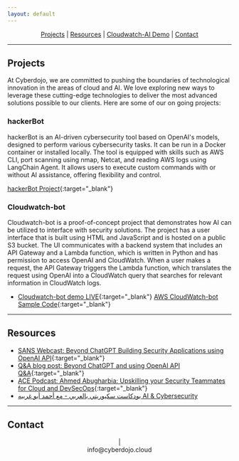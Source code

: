 ```yaml
---
layout: default
---
```

<center>
<!-- <A href="#services">Services</A> |  -->
<A href="#research-projects">Projects</A> | 
<A href="#resources">Resources</A> | 
<A href="cloudwatchbot-live.html" target="_blank">Cloudwatch-AI Demo</A> | 
<A href="#contact">Contact</A>
</center>

---

<!-- Cyberdojo offers top-notch cloud security services. With years of experience in the field, we bring a wealth of knowledge and expertise to the table, ensuring our clients' assets are protected from threats and risks. We leverage the latest technologies and methodologies to deliver comprehensive and effective security solutions tailored to our clients' unique needs.

---
## <a id="services"></a>Services

- Cloud security assessments and audits
- Security architecture design and review
- Cloud workload protection and configuration management
- Identity and access management (IAM) for cloud environments
- Incident response and breach management
- DevSecOps automation and tooling
- Cloud-native security monitoring and analytics

--- -->

## <a id="research-projects"></a>Projects
At Cyberdojo, we are committed to pushing the boundaries of technological innovation in the areas of cloud and AI. We love exploring new ways to leverage these cutting-edge technologies to deliver the most advanced solutions possible to our clients. Here are some of our on going projects:

### hackerBot
hackerBot is an AI-driven cybersecurity tool based on OpenAI's models, designed to perform various cybersecurity tasks. It can be run in a Docker container or installed locally. The tool is equipped with skills such as AWS CLI, port scanning using nmap, Netcat, and reading AWS logs using LangChain Agent. It allows users to execute custom commands with or without AI assistance, offering flexibility and control.

<i class="fab fa-github"></i> [hackerBot Project](https://github.com/Ahmed-AG/hackerbot){:target="_blank"}

### Cloudwatch-bot
Cloudwatch-bot is a proof-of-concept project that demonstrates how AI can be utilized to interface with security solutions. The project has a user interface that is built using HTML and JavaScript and is hosted on a public S3 bucket. The UI communicates with a backend system that includes an API Gateway and a Lambda function, which is written in Python and has permission to access OpenAI and CloudWatch. When a user makes a request, the API Gateway triggers the Lambda function, which translates the request using OpenAI into a CloudWatch query that searches for relevant information in CloudWatch logs.

- <a id="cloudwatch-bot-demo"></a>[Cloudwatch-bot demo LIVE](cloudwatchbot-live.html){:target="_blank"}
<i class="fab fa-github"></i> [AWS CloudWatch-bot Sample Code](https://github.com/Ahmed-AG/Cloudwatch-bot){:target="_blank"}

---

## <a id="resources"></a>Resources

- [SANS Webcast: Beyond ChatGPT Building Security Applications using OpenAI API](https://www.youtube.com/watch?v=Dcj2bLrgemw){:target="_blank"}
- [Q&A blog post: Beyond ChatGPT and using OpenAI API Q&A](https://www.sans.org/blog/how-to-build-ai-powered-cybersecurity-applications/){:target="_blank"}
- [ACE Podcast: Ahmed Abugharbia: Upskilling your Security Teammates for Cloud and DevSecOps](https://www.sans.org/podcasts/cloud-ace/ahmed-abugharbia-upskilling-your-security-teammates-for-cloud-and-devsecops-10/){:target="_blank"}
- [بودكاست سكيوريتي بالعربي - مع أحمد أبو غربيه AI & Cybersecurity ](https://open.spotify.com/show/4SEZywCqLqOInZtVy2kqHY)

---

## <a id="contact"></a>Contact
<center>
<A href="https://www.linkedin.com/in/ahmadabugharbieh/" target="_blank"> <i class="fab fa-github"></i></A> | 
<A href="https://twitter.com/aagsec" target="_blank"> <i class="fab fa-twitter"></i></A>
<br> info@cyberdojo.cloud
</center>
